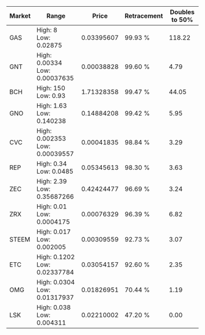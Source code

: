 | Market | Range | Price| Retracement | Doubles to 50% |
| --- | --- | --- | --- | --- |
| GAS | High: 8<br />Low: 0.02875 | 0.03395607 | 99.93 % | 118.22 |
| GNT | High: 0.00334<br />Low: 0.00037635 | 0.00038828 | 99.60 % | 4.79 |
| BCH | High: 150<br />Low: 0.93 | 1.71328358 | 99.47 % | 44.05 |
| GNO | High: 1.63<br />Low: 0.140238 | 0.14884208 | 99.42 % | 5.95 |
| CVC | High: 0.002353<br />Low: 0.00039557 | 0.00041835 | 98.84 % | 3.29 |
| REP | High: 0.34<br />Low: 0.0485 | 0.05345613 | 98.30 % | 3.63 |
| ZEC | High: 2.39<br />Low: 0.35687266 | 0.42424477 | 96.69 % | 3.24 |
| ZRX | High: 0.01<br />Low: 0.0004175 | 0.00076329 | 96.39 % | 6.82 |
| STEEM | High: 0.017<br />Low: 0.002005 | 0.00309559 | 92.73 % | 3.07 |
| ETC | High: 0.1202<br />Low: 0.02337784 | 0.03054157 | 92.60 % | 2.35 |
| OMG | High: 0.0304<br />Low: 0.01317937 | 0.01826951 | 70.44 % | 1.19 |
| LSK | High: 0.038<br />Low: 0.004311 | 0.02210002 | 47.20 % | 0.00 |
